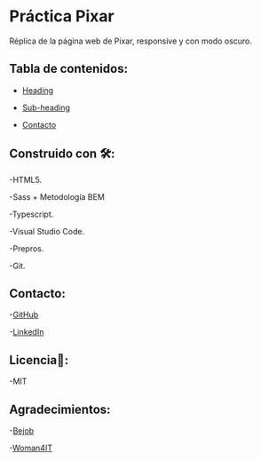 # Práctica Pixar
 
 Réplica de la página web de Pixar, responsive y con modo oscuro.
 
  ## Tabla de contenidos:
 - [Heading](#heading)
  * [Sub-heading](#sub-heading) 
- [Contacto](#Contacto)

 ## Construido con 🛠️:

 -HTML5.
 
 -Sass + Metodología BEM
 
 -Typescript.
 
 -Visual Studio Code.
 
 -Prepros.
 
 -Git.
 
## Contacto: 

 -[GitHub](https://github.com/lymbus)
 
 -[LinkedIn](https://www.linkedin.com/in/lydia-est%C3%A9vez-chamorro/)
 
## Licencia🧾:

-MIT

## Agradecimientos:

 -[Bejob](https://www.bejob.com/)
 
 -[Woman4IT](https://women4it.eu/)
